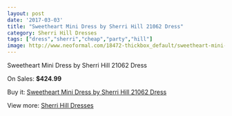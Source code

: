 ```yaml
---
layout: post
date: '2017-03-03'
title: "Sweetheart Mini Dress by Sherri Hill 21062 Dress"
category: Sherri Hill Dresses
tags: ["dress","sherri","cheap","party","hill"]
image: http://www.neoformal.com/18472-thickbox_default/sweetheart-mini-dress-by-sherri-hill-21062-dress.jpg
---
```

Sweetheart Mini Dress by Sherri Hill 21062 Dress

On Sales: **$424.99**
<a href="https://www.neoformal.com/en/sherri-hill-dresses-2014/5915-sweetheart-mini-dress-by-sherri-hill-21062-dress.html"><amp-img layout="responsive" width="600" height="600" src="//www.neoformal.com/18472-thickbox_default/sweetheart-mini-dress-by-sherri-hill-21062-dress.jpg" alt="Sweetheart Mini Dress by Sherri Hill 21062 Dress 0" /></a>
<a href="https://www.neoformal.com/en/sherri-hill-dresses-2014/5915-sweetheart-mini-dress-by-sherri-hill-21062-dress.html"><amp-img layout="responsive" width="600" height="600" src="//www.neoformal.com/18474-thickbox_default/sweetheart-mini-dress-by-sherri-hill-21062-dress.jpg" alt="Sweetheart Mini Dress by Sherri Hill 21062 Dress 1" /></a>
<a href="https://www.neoformal.com/en/sherri-hill-dresses-2014/5915-sweetheart-mini-dress-by-sherri-hill-21062-dress.html"><amp-img layout="responsive" width="600" height="600" src="//www.neoformal.com/18473-thickbox_default/sweetheart-mini-dress-by-sherri-hill-21062-dress.jpg" alt="Sweetheart Mini Dress by Sherri Hill 21062 Dress 2" /></a>

Buy it: [Sweetheart Mini Dress by Sherri Hill 21062 Dress](https://www.neoformal.com/en/sherri-hill-dresses-2014/5915-sweetheart-mini-dress-by-sherri-hill-21062-dress.html "Sweetheart Mini Dress by Sherri Hill 21062 Dress")

View more: [Sherri Hill Dresses](https://www.neoformal.com/en/73-sherri-hill-dresses-2014 "Sherri Hill Dresses")